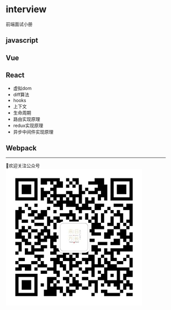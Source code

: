 # interview
前端面试小册 

## javascript
## Vue
## React 
* 虚拟dom
* diff算法
* hooks
* 上下文
* 生命周期
* 路由实现原理
* redux实现原理
* 异步中间件实现原理

## Webpack
---
欢迎关注公众号
![公众号](./res/qrcode.jpg)
